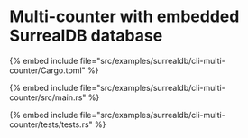 # Multi-counter with embedded SurrealDB database


{% embed include file="src/examples/surrealdb/cli-multi-counter/Cargo.toml" %}

{% embed include file="src/examples/surrealdb/cli-multi-counter/src/main.rs" %}

{% embed include file="src/examples/surrealdb/cli-multi-counter/tests/tests.rs" %}


